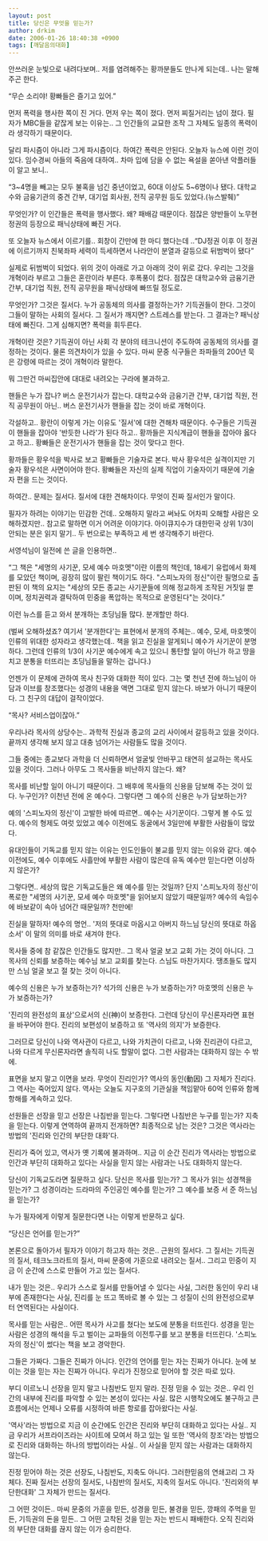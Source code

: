 ```yaml
---
layout: post
title: 당신은 무엇을 믿는가?
author: drkim
date: 2006-01-26 18:40:38 +0900
tags: [깨달음의대화]
---
```

안쓰러운 눈빛으로 내려다보며.. 저를 염려해주는 황까분들도 만나게 되는데.. 나는 말해주곤 한다.

“무슨 소리야! 황빠들은 즐기고 있어.”

먼저 폭력을 행사한 쪽이 진 거다. 먼저 우는 쪽이 졌다. 먼저 찌질거리는 넘이 졌다. 필자가 MBC들을 같잖게 보는 이유는.. 그 인간들의 교묘한 조작 그 자체도 일종의 폭력이라 생각하기 때문이다. 

달리 파시즘이 아니라 그게 파시즘이다. 하여간 폭력은 안된다. 오늘자 뉴스에 이런 것이 있다. 임수경씨 아들의 죽음에 대하여.. 차마 입에 담을 수 없는 욕설을 쏟아낸 악플러들이 알고 보니..

“3~4명을 빼고는 모두 불혹을 넘긴 중년이었고, 60대 이상도 5~6명이나 됐다. 대학교수와 금융기관의 중견 간부, 대기업 회사원, 전직 공무원 등도 있었다.(뉴스발췌)”

무엇인가? 이 인간들은 폭력을 행사했다. 왜? 패배감 때문이다. 점잖은 양반들이 노무현정권의 등장으로 패닉상태에 빠진 거다. 

또 오늘자 뉴스에서 이르기를.. 회창이 간만에 한 마디 했다는데 ..“DJ정권 이후 이 정권에 이르기까지 친북좌파 세력이 득세하면서 나라안이 분열과 갈등으로 뒤범벅이 됐다” 

실제로 뒤범벅이 되었다. 위의 것이 아래로 가고 아래의 것이 위로 갔다. 우리는 그것을 개혁이라 부르고 그들은 혼란이라 부른다. 후폭풍이 컸다. 점잖은 대학교수와 금융기관 간부, 대기업 직원, 전직 공무원을 패닉상태에 빠뜨릴 정도로.

무엇인가? 그것은 질서다. 누가 공동체의 의사를 결정하는가? 기득권들이 한다. 그것이 그들이 말하는 사회의 질서다. 그 질서가 깨지면? 스트레스를 받는다. 그 결과는? 패닉상태에 빠진다. 그게 심해지면? 폭력을 휘두른다. 

개혁이란 것은? 기득권이 아닌 사회 각 분야의 테크니션이 주도하여 공동체의 의사를 결정하는 것이다. 물론 의견차이가 있을 수 있다. 마씨 문중 식구들은 좌파들의 200년 묵은 강령에 따르는 것이 개혁이라 말한다. 

뭐 그딴건 마씨집안에 대대로 내려오는 구라에 불과하고. 

핸들은 누가 잡나? 버스 운전기사가 잡는다. 대학교수와 금융기관 간부, 대기업 직원, 전직 공무원이 아닌.. 버스 운전기사가 핸들을 잡는 것이 바로 개혁이다. 

각설하고.. 황란이 이렇게 가는 이유도 '질서'에 대한 견해차 때문이다. 수구들은 기득권이 핸들을 잡아야 '반듯한 나라'가 된다 하고.. 황까들은 지식계급이 핸들을 잡아야 옳다고 하고.. 황빠들은 운전기사가 핸들을 잡는 것이 맞다고 한다. 

황까들은 황우석을 박사로 보고 황빠들은 기술자로 본다. 박사 황우석은 실격이지만 기술자 황우석은 사면이어야 한다. 황빠들은 자신의 실제 직업이 기술자이기 때문에 기술자 편을 드는 것이다. 

하여간.. 문제는 질서다. 질서에 대한 견해차이다. 무엇이 진짜 질서인가 말이다. 

필자가 하려는 이야기는 민감한 건데.. 오해하지 말라고 써놔도 어차피 오해할 사람은 오해하겠지만.. 참고로 말하면 이거 어려운 이야기다. 아이큐지수가 대한민국 상위 1/3이 안되는 분은 읽지 말기.. 두 번으로는 부족하고 세 번 생각해주기 바란다. 

서영석님이 일전에 쓴 글을 인용하면.. 

“그 책은 "세명의 사기꾼, 모세 예수 마호멧"이란 이름의 책인데, 18세기 유럽에서 화제를 모았던 책이며, 굉장히 많이 팔린 책이기도 하다. "스피노자의 정신"이란 필명으로 출판된 이 책의 요지는 "세상의 모든 종교는 사기꾼들에 의해 정교하게 조작된 거짓일 뿐이며, 정치권력과 결탁하여 민중을 폭압하는 목적으로 운영된다"는 것이다.”

이런 뉴스를 듣고 와서 분개하는 초딩님들 많다. 분개할만 하다. 

(벌써 오해하셨죠? 여기서 '분개한다'는 표현에서 분개의 주체는.. 예수, 모세, 마호멧이 인류의 위대한 성자라고 생각했는데.. 책을 읽고 진실을 알게되니 예수가 사기꾼이 분명하다. 그런데 인류의 1/3이 사기꾼 예수에게 속고 있으니 통탄할 일이 아닌가 하고 땅을 치고 분통을 터뜨리는 초딩님들을 말하는 겁니다.) 

언젠가 이 문제에 관하여 목사 친구와 대화한 적이 있다. 그는 몇 천년 전에 하느님이 아담과 이브를 창조했다는 성경의 내용을 액면 그대로 믿지 않는다. 바보가 아니기 때문이다. 그 친구의 대답이 걸작이었다. 

“목사? 서비스업이잖아.”

우리나라 목사의 상당수는.. 과학적 진실과 종교의 교리 사이에서 갈등하고 있을 것이다. 끝까지 생각해 보지 않고 대충 넘어가는 사람들도 많을 것이다. 

그들 중에는 종교보다 과학을 더 신뢰하면서 얼굴빛 안바꾸고 태연히 설교하는 목사도 있을 것이다. 그러나 아무도 그 목사들을 비난하지 않는다. 왜? 

목사를 비난할 일이 아니기 때문이다. 그 배후에 목사들의 신용을 담보해 주는 것이 있다. 누구인가? 이천년 전에 온 예수다. 그렇다면 그 예수의 신용은 누가 담보하는가? 

예의 '스피노자의 정신'이 고발한 바에 따르면.. 예수는 사기꾼이다. 그렇게 볼 수도 있다. 예수의 형제도 여럿 있었고 예수 이전에도 동굴에서 3일만에 부활한 사람들이 많았다. 

유대인들이 기독교를 믿지 않는 이유는 인도인들이 불교를 믿지 않는 이유와 같다. 예수 이전에도, 예수 이후에도 사흘만에 부활한 사람이 많은데 유독 예수만 믿는다면 이상하지 않은가?

그렇다면.. 세상의 많은 기독교도들은 왜 예수를 믿는 것일까? 단지 '스피노자의 정신'이 폭로한 "세명의 사기꾼, 모세 예수 마호멧"을 읽어보지 않았기 때문일까? 예수의 속임수에 바보같이 속아 넘어간 때문일까? 천만에! 

진실을 말하자! 예수의 명언.. '저의 뜻대로 마옵시고 아버지 하느님 당신의 뜻대로 하옵소서' 이 말의 의미를 바로 새겨야 한다. 

목사들 중에 참 같잖은 인간들도 많지만.. 그 목사 얼굴 보고 교회 가는 것이 아니다. 그 목사의 신뢰를 보증하는 예수님 보고 교회를 찾는다. 스님도 마찬가지다. 땡초들도 많지만 스님 얼굴 보고 절 찾는 것이 아니다.

예수의 신용은 누가 보증하는가? 석가의 신용은 누가 보증하는가? 마호멧의 신용은 누가 보증하는가?

'진리의 완전성의 표상'으로서의 신(神)이 보증한다. 그런데 당신이 무신론자라면 표현을 바꾸어야 한다. 진리의 보편성이 보증하고 또 '역사의 의지'가 보증한다. 

그러므로 당신이 나와 역사관이 다르고, 나와 가치관이 다르고, 나와 진리관이 다르고, 나와 다르게 무신론자라면 솔직히 나도 할말이 없다. 그런 사람과는 대화하지 않는 수 밖에. 

표면을 보지 말고 이면을 보라. 무엇이 진리인가? 역사의 동인(動因) 그 자체가 진리다. 그 역사는 죽어있지 않다. 역사는 오늘도 지구호의 기관실을 책임맡아 60억 인류와 함께 항해를 계속하고 있다. 

선원들은 선장을 믿고 선장은 나침반을 믿는다. 그렇다면 나침반은 누구를 믿는가? 지축을 믿는다. 이렇게 연역하여 끝까지 전개하면? 최종적으로 남는 것은? 그것은 역사라는 방법의 '진리와 인간의 부단한 대화'다. 

진리가 죽어 있고, 역사가 옛 기록에 불과하며.. 지금 이 순간 진리가 역사라는 방법으로 인간과 부단히 대화하고 있다는 사실을 믿지 않는 사람과는 나도 대화하지 않는다.

당신이 기독교도라면 질문하고 싶다. 당신은 목사를 믿는가? 그 목사가 읽는 성경책을 믿는가? 그 성경이라는 드라마의 주인공인 예수를 믿는가? 그 예수를 보증 서 준 하느님을 믿는가? 

누가 필자에게 이렇게 질문한다면 나는 이렇게 반문하고 싶다. 

“당신은 언어를 믿는가?”

본론으로 돌아가서 필자가 이야기 하고자 하는 것은.. 근원의 질서다. 그 질서는 기득권의 질서, 테크노크라트의 질서, 마씨 문중에 가훈으로 내려오는 질서.. 그리고 민중이 지금 이 순간에 스스로 만들어 가고 있는 질서다. 

내가 믿는 것은.. 우리가 스스로 질서를 만들어낼 수 있다는 사실, 그러한 동인이 우리 내부에 존재한다는 사실, 진리를 눈 뜨고 똑바로 볼 수 있는 그 성질이 신의 완전성으로부터 연역된다는 사실이다. 

목사를 믿는 사람은.. 어떤 목사가 사고를 쳤다는 보도에 분통을 터뜨린다. 성경을 믿는 사람은 성경의 해석을 두고 벌이는 교파들의 이전투구를 보고 분통을 터뜨린다. '스피노자의 정신'이 썼다는 책을 보고 경악한다. 

그들은 가짜다. 그들은 진짜가 아니다. 인간의 언어를 믿는 자는 진짜가 아니다. 눈에 보이는 것을 믿는 자는 진짜가 아니다. 우리가 진정으로 믿어야 할 것은 따로 있다. 

부디 이르노니 선장을 믿지 말고 나침반도 믿지 말라. 진정 믿을 수 있는 것은.. 우리 인간의 내부에 진리를 파악할 수 있는 본성이 있다는 사실. 많은 시행착오에도 불구하고 큰 흐름에서는 언제나 오류를 시정하여 바른 항로를 잡아왔다는 사실. 

'역사'라는 방법으로 지금 이 순간에도 인간은 진리와 부단히 대화하고 있다는 사실.. 지금 우리가 서프라이즈라는 사이트에 모여서 하고 있는 일 또한 '역사의 창조'라는 방법으로 진리와 대화하는 하나의 방법이라는 사실.. 이 사실을 믿지 않는 사람과는 대화하지 않는다. 

진정 믿어야 하는 것은 선장도, 나침반도, 지축도 아니다. 그러한믿음의 연쇄고리 그 자체다. 진짜 질서는 선장의 질서도, 나침반의 질서도, 지축의 질서도 아니다. '진리와의 부단한대화' 그 자체가 만드는 질서다. 

그 어떤 것이든.. 마씨 문중의 가훈을 믿든, 성경을 믿든, 불경을 믿든, 깡패의 주먹을 믿든, 기득권의 돈을 믿든.. 그 어떤 고착된 것을 믿는 자는 반드시 패배한다. 오직 진리와의 부단한 대화를 끊지 않는 이가 승리한다.